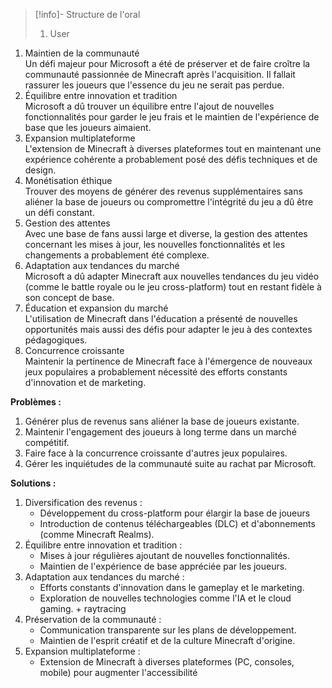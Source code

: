 > [!info]- Structure de l'oral
> 1. User



1. Maintien de la communauté  
    Un défi majeur pour Microsoft a été de préserver et de faire croître la communauté passionnée de Minecraft après l'acquisition. Il fallait rassurer les joueurs que l'essence du jeu ne serait pas perdue.
2. Équilibre entre innovation et tradition  
    Microsoft a dû trouver un équilibre entre l'ajout de nouvelles fonctionnalités pour garder le jeu frais et le maintien de l'expérience de base que les joueurs aimaient.
3. Expansion multiplateforme  
    L'extension de Minecraft à diverses plateformes tout en maintenant une expérience cohérente a probablement posé des défis techniques et de design.
4. Monétisation éthique  
    Trouver des moyens de générer des revenus supplémentaires sans aliéner la base de joueurs ou compromettre l'intégrité du jeu a dû être un défi constant.
5. Gestion des attentes  
    Avec une base de fans aussi large et diverse, la gestion des attentes concernant les mises à jour, les nouvelles fonctionnalités et les changements a probablement été complexe.
6. Adaptation aux tendances du marché  
    Microsoft a dû adapter Minecraft aux nouvelles tendances du jeu vidéo (comme le battle royale ou le jeu cross-platform) tout en restant fidèle à son concept de base.
7. Éducation et expansion du marché  
    L'utilisation de Minecraft dans l'éducation a présenté de nouvelles opportunités mais aussi des défis pour adapter le jeu à des contextes pédagogiques.
8. Concurrence croissante  
    Maintenir la pertinence de Minecraft face à l'émergence de nouveaux jeux populaires a probablement nécessité des efforts constants d'innovation et de marketing.


**Problèmes :**

1. Générer plus de revenus sans aliéner la base de joueurs existante.
2. Maintenir l'engagement des joueurs à long terme dans un marché compétitif.
3. Faire face à la concurrence croissante d'autres jeux populaires.
4. Gérer les inquiétudes de la communauté suite au rachat par Microsoft.

**Solutions :**
1. Diversification des revenus :
    - Développement du cross-platform pour élargir la base de joueurs
    - Introduction de contenus téléchargeables (DLC) et d'abonnements (comme Minecraft Realms).
2. Équilibre entre innovation et tradition :
    - Mises à jour régulières ajoutant de nouvelles fonctionnalités.
    - Maintien de l'expérience de base appréciée par les joueurs.
3. Adaptation aux tendances du marché :
    - Efforts constants d'innovation dans le gameplay et le marketing.
    - Exploration de nouvelles technologies comme l'IA et le cloud gaming. + raytracing
4. Préservation de la communauté :
    - Communication transparente sur les plans de développement.
    - Maintien de l'esprit créatif et de la culture Minecraft d'origine.
5. Expansion multiplateforme :    
    - Extension de Minecraft à diverses plateformes (PC, consoles, mobile) pour augmenter l'accessibilité